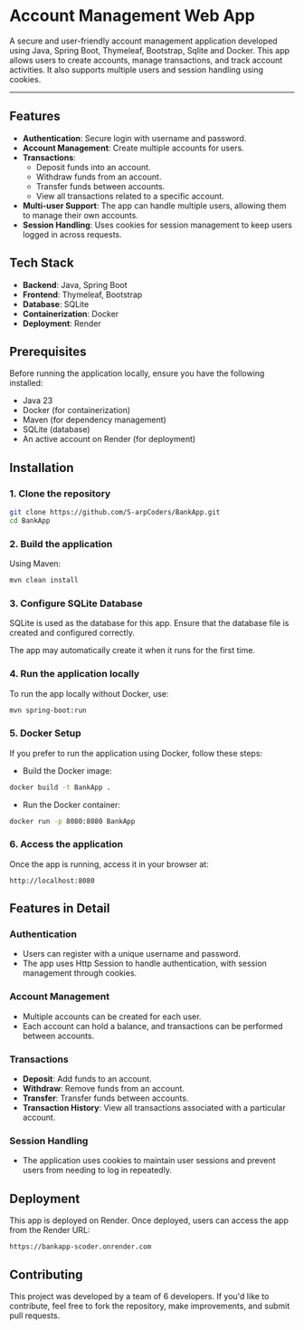 # Account Management Web App

A secure and user-friendly account management application developed using Java, Spring Boot, Thymeleaf, Bootstrap, Sqlite and Docker. This app allows users to create accounts, manage transactions, and track account activities. It also supports multiple users and session handling using cookies.  

---
## Features

- **Authentication**: Secure login with username and password.
- **Account Management**: Create multiple accounts for users.
- **Transactions**: 
  - Deposit funds into an account.
  - Withdraw funds from an account.
  - Transfer funds between accounts.
  - View all transactions related to a specific account.
- **Multi-user Support**: The app can handle multiple users, allowing them to manage their own accounts.
- **Session Handling**: Uses cookies for session management to keep users logged in across requests.

## Tech Stack

- **Backend**: Java, Spring Boot
- **Frontend**: Thymeleaf, Bootstrap
- **Database**: SQLite
- **Containerization**: Docker
- **Deployment**: Render

## Prerequisites

Before running the application locally, ensure you have the following installed:

- Java 23
- Docker (for containerization)
- Maven (for dependency management)
- SQLite (database)
- An active account on Render (for deployment)

## Installation

### 1. Clone the repository

```bash
git clone https://github.com/S-arpCoders/BankApp.git
cd BankApp
```

### 2. Build the application

Using Maven:

```bash
mvn clean install
```

### 3. Configure SQLite Database

SQLite is used as the database for this app. Ensure that the database file is created and configured correctly.

The app may automatically create it when it runs for the first time.

### 4. Run the application locally

To run the app locally without Docker, use:

```bash
mvn spring-boot:run
```

### 5. Docker Setup

If you prefer to run the application using Docker, follow these steps:

- Build the Docker image:

```bash
docker build -t BankApp .
```

- Run the Docker container:

```bash
docker run -p 8080:8080 BankApp
```

### 6. Access the application

Once the app is running, access it in your browser at:

```
http://localhost:8080
```

## Features in Detail

### Authentication

- Users can register with a unique username and password.
- The app uses Http Session to handle authentication, with session management through cookies.

### Account Management

- Multiple accounts can be created for each user.
- Each account can hold a balance, and transactions can be performed between accounts.

### Transactions

- **Deposit**: Add funds to an account.
- **Withdraw**: Remove funds from an account.
- **Transfer**: Transfer funds between accounts.
- **Transaction History**: View all transactions associated with a particular account.

### Session Handling

- The application uses cookies to maintain user sessions and prevent users from needing to log in repeatedly.

## Deployment

This app is deployed on Render. Once deployed, users can access the app from the Render URL:

```
https://bankapp-scoder.onrender.com
```

## Contributing

This project was developed by a team of 6 developers. If you'd like to contribute, feel free to fork the repository, make improvements, and submit pull requests.
